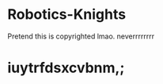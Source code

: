 # Robotics-Knights
Pretend this is copyrighted lmao.
neverrrrrrrr
<!DoctypeHTML>
<HTML>
  <h1> iuytrfdsxcvbnm,;
    </h1>
